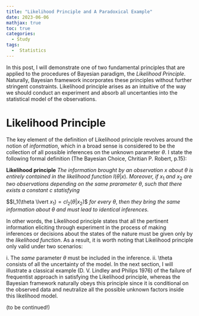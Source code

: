 ```yaml
---
title: "Likelihood Principle and A Paradoxical Example"
date: 2023-06-06
mathjax: true
toc: true
categories:
  - Study
tags:
  -  Statistics
---
```

In this post, I will demonstrate one of two fundamental principles that 
are applied to the procedures of Bayesian paradigm, the *Likelihood Principle*.
Naturally, Bayesian framework incorporates these principles without further 
stringent constraints. Likelihood principle arises as an intuitive of the way
we should conduct an experiment and absorb all uncertanties into the statistical 
model of the observations. 

# Likelihood Principle
The key element of the definition of Likelihood principle revolves around the notion
of *information*, which in a broad sense is considered to be the collection of all 
possible inferences on the unknown parameter $\theta$. I state the following formal 
definition (The Bayesian Choice, Chritian P. Robert, p.15):

**Likelihood principle** *The information brought by an observation* $x$ *about* $\theta$
*is entirely contained in the likelihood function* $l(\theta \lvert x)$. *Moreover,
if* $x_1$ *and* $x_2$ *are two observations depending on the same prarameter* $\theta$, *such 
that there exists a constant* $c$ *statisfying*

$$l_1(\theta \lvert $x_1) = cl_2(\theta \lvert x_2)$$
*for every* $\theta$, *then they bring the same information about* $\theta$ *and must lead to 
identical inferences.*

In other words, the Likelihood principle states that all the pertinent information eliciting through experiment in the process of 
making inferences or decisions about the states of the nature must be given only by the *likelihood function*. As a result, it is worth noting that Likelihood principle only valid under two scenarios:

i.  The *same* parameter $\theta$ must be included in the inference.
ii. \theta consists of all the uncertainty of the model. In the next section, I will illustrate a classical example (D. V. Lindley and Philips 1976) of the failure of frequentist approach in satisfying the Likelihood principle, whereas the Bayesian framework naturally obeys this principle since it is conditional on the observed data and neutralize all the possible unknown factors inside this likelihood model.

(to be continued!)



